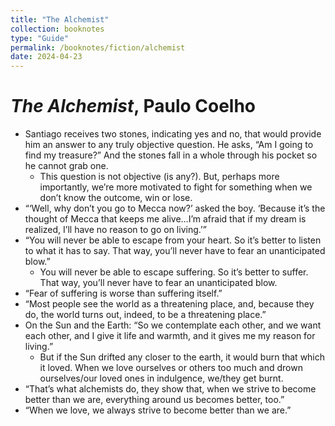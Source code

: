 ```yaml
---
title: "The Alchemist"
collection: booknotes
type: "Guide"
permalink: /booknotes/fiction/alchemist
date: 2024-04-23
---
```


# *The Alchemist*, Paulo Coelho
*	Santiago receives two stones, indicating yes and no, that would provide him an answer to any truly objective question. He asks, “Am I going to find my treasure?” And the stones fall in a whole through his pocket so he cannot grab one.
    * This question is not objective (is any?). But, perhaps more importantly, we’re more motivated to fight for something when we don’t know the outcome, win or lose.
*	“‘Well, why don’t you go to Mecca now?’ asked the boy. ‘Because it’s the thought of Mecca that keeps me alive…I’m afraid that if my dream is realized, I’ll have no reason to go on living.’”
*	“You will never be able to escape from your heart. So it’s better to listen to what it has to say. That way, you’ll never have to fear an unanticipated blow.”
    * You will never be able to escape suffering. So it’s better to suffer. That way, you’ll never have to fear an unanticipated blow.
*	“Fear of suffering is worse than suffering itself.”
*	“Most people see the world as a threatening place, and, because they do, the world turns out, indeed, to be a threatening place.”
*	On the Sun and the Earth: “So we contemplate each other, and we want each other, and I give it life and warmth, and it gives me my reason for living.”
    * But if the Sun drifted any closer to the earth, it would burn that which it loved. When we love ourselves or others too much and drown ourselves/our loved ones in indulgence, we/they get burnt.
*	“That’s what alchemists do, they show that, when we strive to become better than we are, everything around us becomes better, too.”
*	“When we love, we always strive to become better than we are.”
